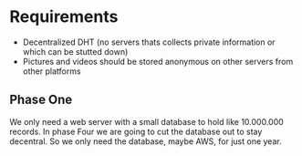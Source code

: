 # Requirements

- Decentralized DHT (no servers thats collects private information or which can be stutted down)
- Pictures and videos should be stored anonymous on other servers from other platforms

## Phase One
We only need a web server with a small database to hold like 10.000.000 records.
 In phase Four we are going to cut the database out to stay decentral.
 So we only need the database, maybe AWS, for just one year.

 